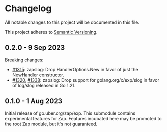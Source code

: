 # Changelog
All notable changes to this project will be documented in this file.

This project adheres to [Semantic Versioning](https://semver.org/spec/v2.0.0.html).

## 0.2.0 - 9 Sep 2023

Breaking changes:
* [#1315](https://github.com/uber-go/zap/pull/1315): zapslog: Drop HandlerOptions.New in favor of just the NewHandler constructor.
* [#1320](https://github.com/uber-go/zap/pull/1320), [#1338](https://github.com/uber-go/zap/pull/1338):
  zapslog: Drop support for golang.org/x/exp/slog in favor of log/slog released in Go 1.21.

## 0.1.0 - 1 Aug 2023

Initial release of go.uber.org/zap/exp.
This submodule contains experimental features for Zap.
Features incubated here may be promoted to the root Zap module,
but it's not guaranteed.
